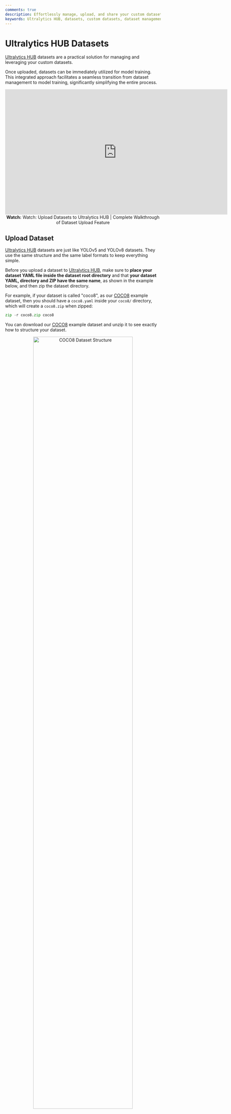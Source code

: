 ```yaml
---
comments: true
description: Effortlessly manage, upload, and share your custom datasets on Ultralytics HUB for seamless model training integration. Simplify your workflow today!.
keywords: Ultralytics HUB, datasets, custom datasets, dataset management, model training, upload datasets, share datasets, dataset workflow
---
```


# Ultralytics HUB Datasets

[Ultralytics HUB](https://ultralytics.com/hub) datasets are a practical solution for managing and leveraging your custom datasets.

Once uploaded, datasets can be immediately utilized for model training. This integrated approach facilitates a seamless transition from dataset management to model training, significantly simplifying the entire process.

<p align="center">
  <iframe loading="lazy" width="720" height="405" src="https://www.youtube.com/embed/R42s2zFtNIY"
    title="YouTube video player" frameborder="0"
    allow="accelerometer; autoplay; clipboard-write; encrypted-media; gyroscope; picture-in-picture; web-share"
    allowfullscreen>
  </iframe>
  <br>
  <strong>Watch:</strong> Watch: Upload Datasets to Ultralytics HUB | Complete Walkthrough of Dataset Upload Feature
</p>

## Upload Dataset

[Ultralytics HUB](https://ultralytics.com/hub) datasets are just like YOLOv5 and YOLOv8  datasets. They use the same structure and the same label formats to keep everything simple.

Before you upload a dataset to [Ultralytics HUB](https://ultralytics.com/hub), make sure to **place your dataset YAML file inside the dataset root directory** and that **your dataset YAML, directory and ZIP have the same name**, as shown in the example below, and then zip the dataset directory.

For example, if your dataset is called "coco8", as our [COCO8](https://docs.ultralytics.com/datasets/detect/coco8) example dataset, then you should have a `coco8.yaml` inside your `coco8/` directory, which will create a `coco8.zip` when zipped:

```py
zip -r coco8.zip coco8
```

You can download our [COCO8](https://github.com/ultralytics/hub/blob/main/example_datasets/coco8.zip) example dataset and unzip it to see exactly how to structure your dataset.

<p align="center">
  <img  src="https://raw.githubusercontent.com/ultralytics/assets/main/docs/hub/datasets/dataset_structure.jpg" alt="COCO8 Dataset Structure" width="80%">
</p>

The dataset YAML is the same standard YOLOv5 and YOLOv8 YAML format.

!!! Example "coco8.yaml"

    ```py
    --8<-- "ultralytics/cfg/datasets/coco8.yaml"
    ```

After zipping your dataset, you should [validate it](https://docs.ultralytics.com/reference/hub/__init__/#ultralytics.hub.check_dataset) before uploading it to [Ultralytics HUB](https://ultralytics.com/hub). [Ultralytics HUB](https://ultralytics.com/hub) conducts the dataset validation check post-upload, so by ensuring your dataset is correctly formatted and error-free ahead of time, you can forestall any setbacks due to dataset rejection.

```py
from ultralytics.hub import check_dataset

check_dataset("path/to/dataset.zip", task="detect")
```

Once your dataset ZIP is ready, navigate to the [Datasets](https://hub.ultralytics.com/datasets) page by clicking on the **Datasets** button in the sidebar and click on the **Upload Dataset** button on the top right of the page.

![Ultralytics HUB screenshot of the Datasets page with an arrow pointing to the Datasets button in the sidebar and one to the Upload Dataset button](https://raw.githubusercontent.com/ultralytics/assets/main/docs/hub/datasets/hub_upload_dataset_2.jpg)

??? tip "Tip"

    You can upload a dataset directly from the [Home](https://hub.ultralytics.com/home) page.

    ![Ultralytics HUB screenshot of the Home page with an arrow pointing to the Upload Dataset card](https://raw.githubusercontent.com/ultralytics/assets/main/docs/hub/datasets/hub_upload_dataset_1.jpg)

This action will trigger the **Upload Dataset** dialog.

Select the dataset task of your dataset and upload it in the _Dataset .zip file_ field.

You have the additional option to set a custom name and description for your [Ultralytics HUB](https://ultralytics.com/hub) dataset.

When you're happy with your dataset configuration, click **Upload**.

![Ultralytics HUB screenshot of the Upload Dataset dialog with arrows pointing to dataset task, dataset file and Upload button](https://raw.githubusercontent.com/ultralytics/assets/main/docs/hub/datasets/hub_upload_dataset_3.jpg)

After your dataset is uploaded and processed, you will be able to access it from the [Datasets](https://hub.ultralytics.com/datasets) page.

![Ultralytics HUB screenshot of the Datasets page with an arrow pointing to one of the datasets](https://raw.githubusercontent.com/ultralytics/assets/main/docs/hub/datasets/hub_upload_dataset_4.jpg)

You can view the images in your dataset grouped by splits (Train, Validation, Test).

![Ultralytics HUB screenshot of the Dataset page with an arrow pointing to the Images tab](https://raw.githubusercontent.com/ultralytics/assets/main/docs/hub/datasets/hub_upload_dataset_5.jpg)

??? tip "Tip"

    Each image can be enlarged for better visualization.

    ![Ultralytics HUB screenshot of the Images tab inside the Dataset page with an arrow pointing to the expand icon](https://raw.githubusercontent.com/ultralytics/assets/main/docs/hub/datasets/hub_upload_dataset_6.jpg)

    ![Ultralytics HUB screenshot of the Images tab inside the Dataset page with one of the images expanded](https://raw.githubusercontent.com/ultralytics/assets/main/docs/hub/datasets/hub_upload_dataset_7.jpg)

Also, you can analyze your dataset by click on the **Overview** tab.

![Ultralytics HUB screenshot of the Dataset page with an arrow pointing to the Overview tab](https://raw.githubusercontent.com/ultralytics/assets/main/docs/hub/datasets/hub_upload_dataset_8.jpg)

Next, [train a model](./models.md#train-model) on your dataset.

![Ultralytics HUB screenshot of the Dataset page with an arrow pointing to the Train Model button](https://raw.githubusercontent.com/ultralytics/assets/main/docs/hub/datasets/hub_upload_dataset_9.jpg)

## Share Dataset

!!! info "Info"

    [Ultralytics HUB](https://ultralytics.com/hub)'s sharing functionality provides a convenient way to share datasets with others. This feature is designed to accommodate both existing [Ultralytics HUB](https://ultralytics.com/hub) users and those who have yet to create an account.

!!! note "Note"

    You have control over the general access of your datasets.

    You can choose to set the general access to "Private", in which case, only you will have access to it. Alternatively, you can set the general access to "Unlisted" which grants viewing access to anyone who has the direct link to the dataset, regardless of whether they have an [Ultralytics HUB](https://ultralytics.com/hub) account or not.

Navigate to the Dataset page of the dataset you want to share, open the dataset actions dropdown and click on the **Share** option. This action will trigger the **Share Dataset** dialog.

![Ultralytics HUB screenshot of the Dataset page with an arrow pointing to the Share option](https://raw.githubusercontent.com/ultralytics/assets/main/docs/hub/datasets/hub_share_dataset_1.jpg)

??? tip "Tip"

    You can share a dataset directly from the [Datasets](https://hub.ultralytics.com/datasets) page.

    ![Ultralytics HUB screenshot of the Datasets page with an arrow pointing to the Share option of one of the datasets](https://raw.githubusercontent.com/ultralytics/assets/main/docs/hub/datasets/hub_share_dataset_2.jpg)

Set the general access to "Unlisted" and click **Save**.

![Ultralytics HUB screenshot of the Share Dataset dialog with an arrow pointing to the dropdown and one to the Save button](https://raw.githubusercontent.com/ultralytics/assets/main/docs/hub/datasets/hub_share_dataset_3.jpg)

Now, anyone who has the direct link to your dataset can view it.

??? tip "Tip"

    You can easily click on the dataset's link shown in the **Share Dataset** dialog to copy it.

    ![Ultralytics HUB screenshot of the Share Dataset dialog with an arrow pointing to the dataset's link](https://raw.githubusercontent.com/ultralytics/assets/main/docs/hub/datasets/hub_share_dataset_4.jpg)

## Edit Dataset

Navigate to the Dataset page of the dataset you want to edit, open the dataset actions dropdown and click on the **Edit** option. This action will trigger the **Update Dataset** dialog.

![Ultralytics HUB screenshot of the Dataset page with an arrow pointing to the Edit option](https://raw.githubusercontent.com/ultralytics/assets/main/docs/hub/datasets/hub_edit_dataset_1.jpg)

??? tip "Tip"

    You can edit a dataset directly from the [Datasets](https://hub.ultralytics.com/datasets) page.

    ![Ultralytics HUB screenshot of the Datasets page with an arrow pointing to the Edit option of one of the datasets](https://raw.githubusercontent.com/ultralytics/assets/main/docs/hub/datasets/hub_edit_dataset_2.jpg)

Apply the desired modifications to your dataset and then confirm the changes by clicking **Save**.

![Ultralytics HUB screenshot of the Update Dataset dialog with an arrow pointing to the Save button](https://raw.githubusercontent.com/ultralytics/assets/main/docs/hub/datasets/hub_edit_dataset_3.jpg)

## Delete Dataset

Navigate to the Dataset page of the dataset you want to delete, open the dataset actions dropdown and click on the **Delete** option. This action will delete the dataset.

![Ultralytics HUB screenshot of the Dataset page with an arrow pointing to the Delete option](https://raw.githubusercontent.com/ultralytics/assets/main/docs/hub/datasets/hub_delete_dataset_1.jpg)

??? tip "Tip"

    You can delete a dataset directly from the [Datasets](https://hub.ultralytics.com/datasets) page.

    ![Ultralytics HUB screenshot of the Datasets page with an arrow pointing to the Delete option of one of the datasets](https://raw.githubusercontent.com/ultralytics/assets/main/docs/hub/datasets/hub_delete_dataset_2.jpg)

!!! note "Note"

    If you change your mind, you can restore the dataset from the [Trash](https://hub.ultralytics.com/trash) page.

    ![Ultralytics HUB screenshot of the Trash page with an arrow pointing to Trash button in the sidebar and one to the Restore option of one of the datasets](https://raw.githubusercontent.com/ultralytics/assets/main/docs/hub/datasets/hub_delete_dataset_3.jpg)

